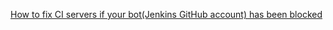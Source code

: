 [How to fix CI servers if your bot(Jenkins GitHub account) has been blocked](https://github.com/propeoplemd/cibox/wiki/How-to-fix-CI-servers-if-your-bot-has-been-blocked)